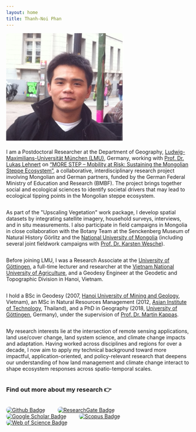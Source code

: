 ```yaml
---
layout: home
title: Thanh-Noi Phan
---
```


<!-- Meta viewport  -->
<meta name="viewport" content="width=device-width, initial-scale=1, maximum-scale=1, user-scalable=no" />

<style>
.profile-container {
  display: flex;
  flex-wrap: wrap;
  align-items: flex-start;
  margin-bottom: 1em;
}

.profile-container img {
  max-height: 300px;
  border-radius: 8px;
  margin-right: 30px;
  margin-bottom: 0px;
  flex-shrink: 0;
  width: auto;
  height: auto;
  object-fit: cover;
}

.profile-text {
  flex: 1 1 300px;
  min-width: 250px;
  line-height: 1.5;
  margin-top: 0; /* loại bỏ margin thừa nếu có */
}

/* Responsive cho màn hình nhỏ (điện thoại) */
@media (max-width: 768px) {
  .profile-container {
    flex-direction: column;
    align-items: center;
  }

  .profile-container img {
    margin: 0 auto 5px auto; /* căn giữa + margin dưới nhỏ */
    max-width: 90vw; /* tránh ảnh quá lớn */
    height: auto;
    max-height: 300px;
  }

  .profile-text {
    text-align: left;
    margin-top: 0;
  }
}
</style>



<div class="profile-container">
  <img src="/assets/img/thanhnoiphan.jpg" alt="Thanh-Noi Phan" />
  <div class="profile-text">
</div>

I am a Postdoctoral Researcher at the Department of Geography, [Ludwig-Maximilians-Universität München (LMU)](https://www.geo.lmu.de/geographie/de/personen/), Germany, working with [Prof. Dr. Lukas Lehnert](https://www.geo.lmu.de/geographie/en/people/contact-page/lukas-lehnert-6d3751d4.html) on [“MORE STEP – Mobility at Risk: Sustaining the Mongolian Steppe Ecosystem”](https://www.morestep.org/english3.html), a collaborative, interdisciplinary research project involving Mongolian and German partners, funded by the German Federal Ministry of Education and Research (BMBF). The project brings together social and ecological sciences to identify societal drivers that may lead to ecological tipping points in the Mongolian steppe ecosystem.

As part of the "Upscaling Vegetation" work package, I develop spatial datasets by integrating satellite imagery, household surveys, interviews, and in situ measurements. I also participate in field campaigns in Mongolia in close collaboration with the Botany Team at the Senckenberg Museum of Natural History Görlitz and the [National University of Mongolia](https://portal.num.edu.mn/en) (including several joint fieldwork campaigns with [Prof. Dr. Karsten Wesche](https://www.senckenberg.de/de/institute/senckenberg-museum-fuer-naturkunde-goerlitz/abt-botanik/sekt-phanerogamen-i/phanerogamen-i-team/)).

Before joining LMU, I was a Research Associate at the [University of Göttingen](https://www.uni-goettingen.de/), a full-time lecturer and researcher at the [Vietnam National University of Agriculture](https://eng.vnua.edu.vn/), and a Geodesy Engineer at the Geodetic and Topographic Division in Hanoi, Vietnam.

I hold a BSc in Geodesy (2007, [Hanoi University of Mining and Geology](https://humg.edu.vn/en/Pages/home.aspx), Vietnam), an MSc in Natural Resources Management (2012, [Asian Institute of Technology](https://ait.ac.th/), Thailand), and a PhD in Geography (2018, [University of Göttingen](https://www.uni-goettingen.de/), Germany), under the supervision of [Prof. Dr. Martin Kappas](https://www.uni-goettingen.de/en/40585.html).

My research interests lie at the intersection of remote sensing applications, land use/cover change, land system science, and climate change impacts and adaptation. Having worked across disciplines and regions for over a decade, I now aim to apply my technical background toward more impactful, application-oriented, and policy-relevant research that deepens our understanding of how land management and climate change interact to shape ecosystem responses across spatio-temporal scales.

### Find out more about my research 👉

[![Github Badge](https://img.shields.io/badge/-GitHub-grey?style=flat&logo=github&logoColor=white&link=https://github.com/thanhnoiphan/)](https://www.github.com/thanhnoiphan/) 
[![ResearchGate Badge](https://img.shields.io/badge/-ResearchGate-00ccbb?style=flat&logo=ResearchGate&logoColor=white&link=https://www.researchgate.net/profile/Thanh-Noi-Phan)](https://www.researchgate.net/profile/Thanh-Noi-Phan) 
[![Google Scholar Badge](https://img.shields.io/badge/-Google_Scholar-4285F4?style=flat&logo=Google-Scholar&logoColor=white&link=https://scholar.google.com/citations?user=dGQgwH0AAAAJ&hl=en&oi=ao)](https://scholar.google.com/citations?user=dGQgwH0AAAAJ&hl=en&oi=ao) 
[![Scopus Badge](https://img.shields.io/badge/-Scopus-FF6F00?style=flat&logo=Elsevier&logoColor=white&link=https://www.scopus.com/authid/detail.uri?authorId=58706107200)](https://www.scopus.com/authid/detail.uri?authorId=58706107200)
[![Web of Science Badge](https://img.shields.io/badge/-Web_of_Science-7030A0?style=flat&logo=Clarivate&logoColor=white&link=https://www.webofscience.com/wos/author/record/AAD-9789-2019)](https://www.webofscience.com/wos/author/record/AAD-9789-2019)
